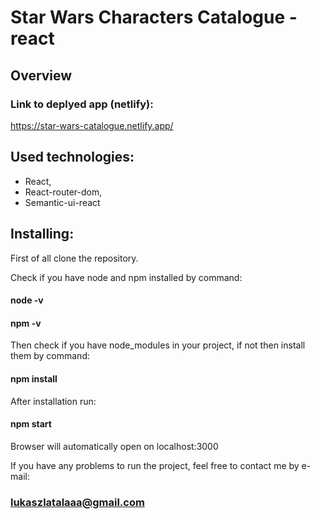 # Star Wars Characters Catalogue - react

## Overview

### Link to deplyed app (netlify):

https://star-wars-catalogue.netlify.app/

## Used technologies:

- React,
- React-router-dom,
- Semantic-ui-react

## Installing:

First of all clone the repository.

Check if you have node and npm installed by command:

#### node -v

#### npm -v

Then check if you have node_modules in your project, if not then install them by command:

#### npm install

After installation run:

#### npm start

Browser will automatically open on localhost:3000

If you have any problems to run the project, feel free to contact me by e-mail:

### lukaszlatalaaa@gmail.com
